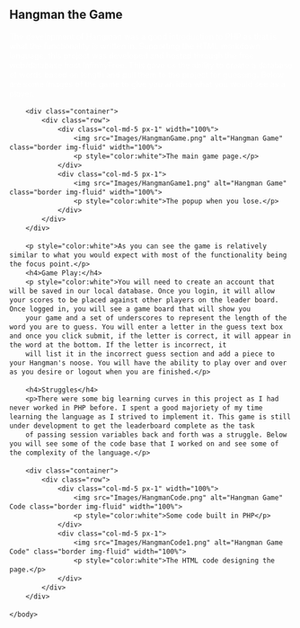 <html>
    <head>
        <link rel="stylesheet" href="https://cdn.jsdelivr.net/npm/bootstrap@4.3.1/dist/css/bootstrap.min.css" integrity="sha384-ggOyR0iXCbMQv3Xipma34MD+dH/1fQ784/j6cY/iJTQUOhcWr7x9JvoRxT2MZw1T" crossorigin="anonymous">
        <h2>Hangman the Game</h2>
    </head>
    <body>
        <p style="color:white">The development of Hangman was a good introduction to PHP as that is what the functionality is written in. Supporting the HTML markdown language, this project was developed and hosted through the free web/database host InfinityFree. 
            This gave us the ability to create a database of words based on length and pull them to the project for guessing. Below are some images of the game to give you an idea what you would see as a player.</p>

        <div class="container">
            <div class="row">
                <div class="col-md-5 px-1" width="100%">
                    <img src="Images/HangmanGame.png" alt="Hangman Game" class="border img-fluid" width="100%">
                    <p style="color:white">The main game page.</p>
                </div>
                <div class="col-md-5 px-1">
                    <img src="Images/HangmanGame1.png" alt="Hangman Game" class="border img-fluid" width="100%">
                    <p style="color:white">The popup when you lose.</p>
                </div>
            </div>
        </div>

        <p style="color:white">As you can see the game is relatively similar to what you would expect with most of the functionality being the focus point.</p>
        <h4>Game Play:</h4>
        <p style="color:white">You will need to create an account that will be saved in our local database. Once you login, it will allow your scores to be placed against other players on the leader board. Once logged in, you will see a game board that will show you
        your game and a set of underscores to represent the length of the word you are to guess. You will enter a letter in the guess text box and once you click submit, if the letter is correct, it will appear in the word at the bottom. If the letter is incorrect, it 
        will list it in the incorrect guess section and add a piece to your Hangman's noose. You will have the ability to play over and over as you desire or logout when you are finished.</p>
        
        <h4>Struggles</h4>
        <p>There were some big learning curves in this project as I had never worked in PHP before. I spent a good majoriety of my time learning the language as I strived to implement it. This game is still under development to get the leaderboard complete as the task 
        of passing session variables back and forth was a struggle. Below you will see some of the code base that I worked on and see some of the complexity of the language.</p>

        <div class="container">
            <div class="row">
                <div class="col-md-5 px-1" width="100%">
                    <img src="Images/HangmanCode.png" alt="Hangman Game" Code class="border img-fluid" width="100%">
                    <p style="color:white">Some code built in PHP</p>
                </div>
                <div class="col-md-5 px-1">
                    <img src="Images/HangmanCode1.png" alt="Hangman Game Code" class="border img-fluid" width="100%">
                    <p style="color:white">The HTML code designing the page.</p>
                </div>
            </div>
        </div>

    </body>
</html>
